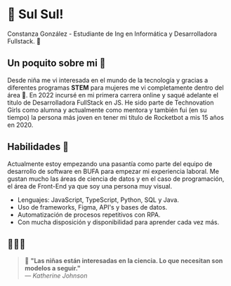 # 👋 Sul Sul! 

Constanza González - Estudiante de Ing en Informática y Desarrolladora Fullstack. 🚀  

## Un poquito sobre mi 🩷

Desde niña me vi interesada en el mundo de la tecnología y gracias a diferentes programas **STEM** para mujeres me vi completamente dentro del área 📖. En 2022 incursé en mi primera carrera online y saqué adelante el titulo de Desarrolladora FullStack en JS. He sido parte de Technovation Girls como alumna y actualmente como mentora y también fui (en su tiempo) la persona más joven en tener mi título de Rocketbot a mis 15 años en 2020.

## Habilidades 🧠

Actualmente estoy empezando una pasantía como parte del equipo de desarrollo de software en BUFA para empezar mi experiencia laboral. Me gustan mucho las áreas de ciencia de datos y en el caso de programación, el área de Front-End ya que soy una persona muy visual. 

- Lenguajes: JavaScript, TypeScript, Python, SQL y Java.
- Uso de frameworks, Figma, API's y bases de datos.
- Automatización de procesos repetitivos con RPA.
- Con mucha disposición y disponibilidad para aprender cada vez más.

## 👩🏻‍💻

> 💬 **"Las niñas están interesadas en la ciencia. Lo que necesitan son modelos a seguir."**  
> — *Katherine Johnson*
